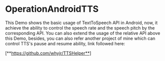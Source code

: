 # OperationAndroidTTS
This Demo shows the basic usage of TextToSpeech API in Android, now, it achieve the ability to control the speech rate and the speech pitch
by the corresponding API. You can also extend the usage of the relative API above this Demo, besides, you can also refer another project of mine
which can control TTS's pause and resume ability, link followed here:

[**https://github.com/whyjr/TTSHelper**]
